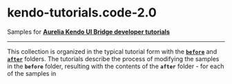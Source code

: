 # kendo-tutorials.code-2.0
Samples for **[Aurelia Kendo UI Bridge developer tutorials](https://aurelia-ui-toolkits.gitbooks.io/kendoui-bridge-docs/content/developers_tutorials.html)**
***
This collection is organized in the typical tutorial form with the **[`before`](https://github.com/aurelia-ui-toolkits/kendo-tutorials.code-2.0/tree/master/before)** and **[`after`](https://github.com/aurelia-ui-toolkits/kendo-tutorials.code-2.0/tree/master/after)** folders. The tutorials describe the process of modifying the samples in the  **`before`** folder, resulting with the contents of the **`after`** folder - for each of the samples in 
